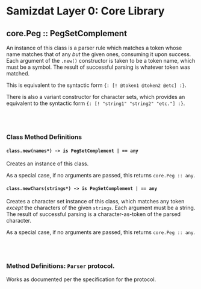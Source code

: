 Samizdat Layer 0: Core Library
==============================

core.Peg :: PegSetComplement
----------------------------

An instance of this class is a parser rule which matches a token whose name
matches that of any *but* the given ones, consuming it upon success.
Each argument of the `.new()` constructor is taken to be a token name, which
must be a symbol. The result of successful parsing is whatever token was
matched.

This is equivalent to the syntactic form `{: [! @token1 @token2 @etc] :}`.

There is also a variant constructor for character sets, which provides an
equivalent to the syntactic form `{: [! "string1" "string2" "etc."] :}`.


<br><br>
### Class Method Definitions

#### `class.new(names*) -> is PegSetComplement | == any`

Creates an instance of this class.

As a special case, if no arguments are passed, this returns `core.Peg :: any`.

#### `class.newChars(strings*) -> is PegSetComplement | == any`

Creates a character set instance of this class, which matches any token
*except* the characters of the given `strings`. Each argument must be a
string. The result of successful parsing is a character-as-token of the parsed
character.

As a special case, if no arguments are passed, this returns `core.Peg :: any`.


<br><br>
### Method Definitions: `Parser` protocol.

Works as documented per the specification for the protocol.
